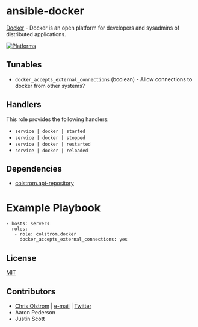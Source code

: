 # ansible-docker

[Docker](https://www.docker.com/) - Docker is an open platform for developers and sysadmins of distributed applications.

[![Platforms](http://img.shields.io/badge/platforms-ubuntu-lightgrey.svg?style=flat)](#)

## Tunables
  * ```docker_accepts_external_connections``` (boolean) - Allow connections to docker from other systems?

## Handlers
This role provides the following handlers:

  * `service | docker | started`
  * `service | docker | stopped`
  * `service | docker | restarted`
  * `service | docker | reloaded`

## Dependencies
  * [colstrom.apt-repository](https://github.com/colstrom/ansible-apt-repository/)

# Example Playbook
    - hosts: servers
      roles:
       - role: colstrom.docker
         docker_accepts_external_connections: yes

License
-------
[MIT](https://tldrlegal.com/license/mit-license)

Contributors
------------
  * [Chris Olstrom](https://colstrom.github.io/) | [e-mail](mailto:chris@olstrom.com) | [Twitter](https://twitter.com/ChrisOlstrom)
  * Aaron Pederson
  * Justin Scott
